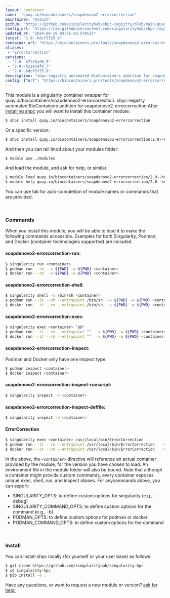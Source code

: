 ```yaml
---
layout: container
name:  "quay.io/biocontainers/soapdenovo2-errorcorrection"
maintainer: "@vsoch"
github: "https://github.com/singularityhub/shpc-registry/blob/main/quay.io/biocontainers/soapdenovo2-errorcorrection/container.yaml"
config_url: "https://raw.githubusercontent.com/singularityhub/shpc-registry/main/quay.io/biocontainers/soapdenovo2-errorcorrection/container.yaml"
updated_at: "2024-08-19 03:56:50.570515"
latest: "2.0--hdcf5f25_8"
container_url: "https://biocontainers.pro/tools/soapdenovo2-errorcorrection"
aliases:
 - "ErrorCorrection"
versions:
 - "2.0--h7ff8a90_5"
 - "2.0--h21ec9f0_7"
 - "2.0--hdcf5f25_8"
description: "shpc-registry automated BioContainers addition for soapdenovo2-errorcorrection"
config: {"url": "https://biocontainers.pro/tools/soapdenovo2-errorcorrection", "maintainer": "@vsoch", "description": "shpc-registry automated BioContainers addition for soapdenovo2-errorcorrection", "latest": {"2.0--hdcf5f25_8": "sha256:e6798ac2583fd5a55c46a79c4e9c0cdbec2b31c7f3a9da03e33b46afe77cf795"}, "tags": {"2.0--h7ff8a90_5": "sha256:3f43af7f78c29789ad244fd4ff84a8e283f6533dbc4207b5fe78b8b3f37442af", "2.0--h21ec9f0_7": "sha256:d1d06373ce6d654c5ea28c5fccf84f9d34d5bf99057f50ad4fd44bfdc8fe92ab", "2.0--hdcf5f25_8": "sha256:e6798ac2583fd5a55c46a79c4e9c0cdbec2b31c7f3a9da03e33b46afe77cf795"}, "docker": "quay.io/biocontainers/soapdenovo2-errorcorrection", "aliases": {"ErrorCorrection": "/usr/local/bin/ErrorCorrection"}}
---
```


This module is a singularity container wrapper for quay.io/biocontainers/soapdenovo2-errorcorrection.
shpc-registry automated BioContainers addition for soapdenovo2-errorcorrection
After [installing shpc](#install) you will want to install this container module:


```bash
$ shpc install quay.io/biocontainers/soapdenovo2-errorcorrection
```

Or a specific version:

```bash
$ shpc install quay.io/biocontainers/soapdenovo2-errorcorrection:2.0--hdcf5f25_8
```

And then you can tell lmod about your modules folder:

```bash
$ module use ./modules
```

And load the module, and ask for help, or similar.

```bash
$ module load quay.io/biocontainers/soapdenovo2-errorcorrection/2.0--hdcf5f25_8
$ module help quay.io/biocontainers/soapdenovo2-errorcorrection/2.0--hdcf5f25_8
```

You can use tab for auto-completion of module names or commands that are provided.

<br>

### Commands

When you install this module, you will be able to load it to make the following commands accessible.
Examples for both Singularity, Podman, and Docker (container technologies supported) are included.

#### soapdenovo2-errorcorrection-run:

```bash
$ singularity run <container>
$ podman run --rm  -v ${PWD} -w ${PWD} <container>
$ docker run --rm  -v ${PWD} -w ${PWD} <container>
```

#### soapdenovo2-errorcorrection-shell:

```bash
$ singularity shell -s /bin/sh <container>
$ podman run --it --rm --entrypoint /bin/sh  -v ${PWD} -w ${PWD} <container>
$ docker run --it --rm --entrypoint /bin/sh  -v ${PWD} -w ${PWD} <container>
```

#### soapdenovo2-errorcorrection-exec:

```bash
$ singularity exec <container> "$@"
$ podman run --it --rm --entrypoint ""  -v ${PWD} -w ${PWD} <container> "$@"
$ docker run --it --rm --entrypoint ""  -v ${PWD} -w ${PWD} <container> "$@"
```

#### soapdenovo2-errorcorrection-inspect:

Podman and Docker only have one inspect type.

```bash
$ podman inspect <container>
$ docker inspect <container>
```

#### soapdenovo2-errorcorrection-inspect-runscript:

```bash
$ singularity inspect -r <container>
```

#### soapdenovo2-errorcorrection-inspect-deffile:

```bash
$ singularity inspect -d <container>
```


#### ErrorCorrection

```bash
$ singularity exec <container> /usr/local/bin/ErrorCorrection
$ podman run --it --rm --entrypoint /usr/local/bin/ErrorCorrection   -v ${PWD} -w ${PWD} <container> -c " $@"
$ docker run --it --rm --entrypoint /usr/local/bin/ErrorCorrection   -v ${PWD} -w ${PWD} <container> -c " $@"
```



In the above, the `<container>` directive will reference an actual container provided
by the module, for the version you have chosen to load. An environment file in the
module folder will also be bound. Note that although a container
might provide custom commands, every container exposes unique exec, shell, run, and
inspect aliases. For anycommands above, you can export:

 - SINGULARITY_OPTS: to define custom options for singularity (e.g., --debug)
 - SINGULARITY_COMMAND_OPTS: to define custom options for the command (e.g., -b)
 - PODMAN_OPTS: to define custom options for podman or docker
 - PODMAN_COMMAND_OPTS: to define custom options for the command

<br>

### Install

You can install shpc locally (for yourself or your user base) as follows:

```bash
$ git clone https://github.com/singularityhub/singularity-hpc
$ cd singularity-hpc
$ pip install -e .
```

Have any questions, or want to request a new module or version? [ask for help!](https://github.com/singularityhub/singularity-hpc/issues)